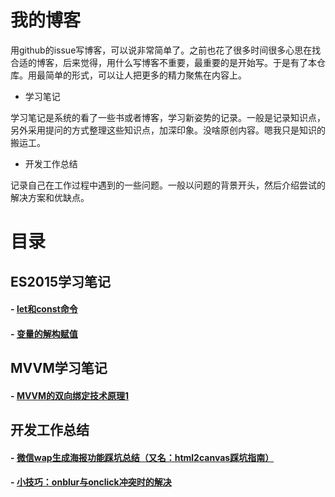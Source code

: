 # 我的博客

用github的issue写博客，可以说非常简单了。之前也花了很多时间很多心思在找合适的博客，后来觉得，用什么写博客不重要，最重要的是开始写。于是有了本仓库。用最简单的形式，可以让人把更多的精力聚焦在内容上。

- 学习笔记

学习笔记是系统的看了一些书或者博客，学习新姿势的记录。一般是记录知识点，另外采用提问的方式整理这些知识点，加深印象。没啥原创内容。嗯我只是知识的搬运工。

- 开发工作总结

记录自己在工作过程中遇到的一些问题。一般以问题的背景开头，然后介绍尝试的解决方案和优缺点。

# 目录

## ES2015学习笔记
 
#### - [let和const命令](https://github.com/lixinxin93/blog/issues/3)

#### - [变量的解构赋值](https://github.com/lixinxin93/blog/issues/4)

## MVVM学习笔记

#### - [MVVM的双向绑定技术原理1](https://github.com/lixinxin93/blog/issues/5)

## 开发工作总结

#### - [微信wap生成海报功能踩坑总结（又名：html2canvas踩坑指南）](https://github.com/lixinxin93/blog/issues/1)

#### - [小技巧：onblur与onclick冲突时的解决](https://github.com/lixinxin93/blog/issues/2)
